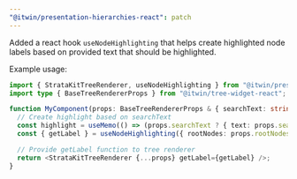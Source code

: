 ```yaml
---
"@itwin/presentation-hierarchies-react": patch
---
```


Added a react hook `useNodeHighlighting` that helps create highlighted node labels based on provided text that should be highlighted.

Example usage:

```ts
import { StrataKitTreeRenderer, useNodeHighlighting } from "@itwin/presentation-hierarchies-react";
import type { BaseTreeRendererProps } from "@itwin/tree-widget-react";

function MyComponent(props: BaseTreeRendererProps & { searchText: string }) {
  // Create highlight based on searchText
  const highlight = useMemo(() => (props.searchText ? { text: props.searchText } : undefined), [props.searchText]);
  const { getLabel } = useNodeHighlighting({ rootNodes: props.rootNodes, highlight });

  // Provide getLabel function to tree renderer
  return <StrataKitTreeRenderer {...props} getLabel={getLabel} />;
}
```
